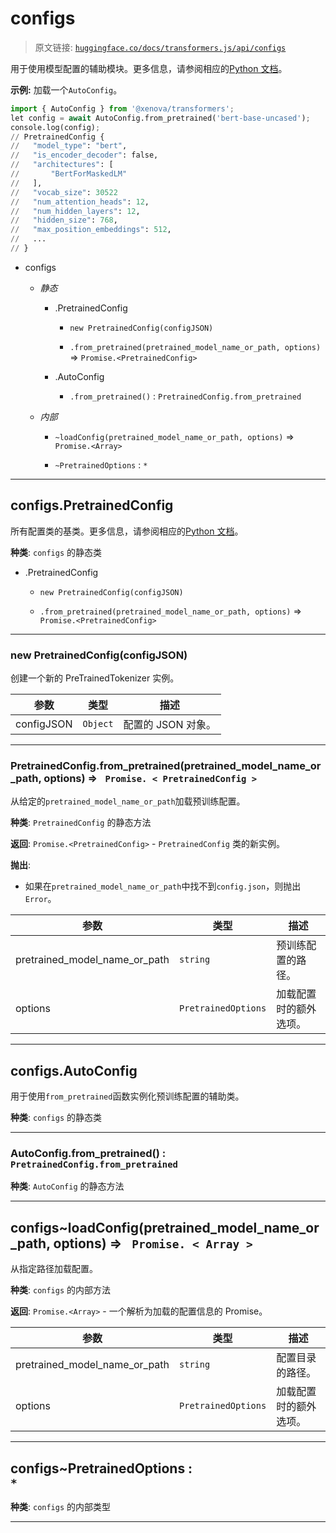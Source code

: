 # configs

> 原文链接: [`huggingface.co/docs/transformers.js/api/configs`](https://huggingface.co/docs/transformers.js/api/configs)

用于使用模型配置的辅助模块。更多信息，请参阅相应的[Python 文档](https://huggingface.co/docs/transformers/main/en/model_doc/auto#transformers.AutoConfig)。

**示例:** 加载一个`AutoConfig`。

```py
import { AutoConfig } from '@xenova/transformers';
let config = await AutoConfig.from_pretrained('bert-base-uncased');
console.log(config);
// PretrainedConfig {
//   "model_type": "bert",
//   "is_encoder_decoder": false,
//   "architectures": [
//       "BertForMaskedLM"
//   ],
//   "vocab_size": 30522
//   "num_attention_heads": 12,
//   "num_hidden_layers": 12,
//   "hidden_size": 768,
//   "max_position_embeddings": 512,
//   ...
// }
```

+   configs

    +   *静态*

        +   .PretrainedConfig

            +   `new PretrainedConfig(configJSON)`

            +   `.from_pretrained(pretrained_model_name_or_path, options)` ⇒ `Promise.<PretrainedConfig>`

        +   .AutoConfig

            +   `.from_pretrained()` : `PretrainedConfig.from_pretrained`

    +   *内部*

        +   `~loadConfig(pretrained_model_name_or_path, options)` ⇒ `Promise.<Array>`

        +   `~PretrainedOptions` : `*`

* * *

## configs.PretrainedConfig

所有配置类的基类。更多信息，请参阅相应的[Python 文档](https://huggingface.co/docs/transformers/main/en/main_classes/configuration#transformers.PretrainedConfig)。

**种类**: `configs` 的静态类

+   .PretrainedConfig

    +   `new PretrainedConfig(configJSON)`

    +   `.from_pretrained(pretrained_model_name_or_path, options)` ⇒ `Promise.<PretrainedConfig>`

* * *

### new PretrainedConfig(configJSON)

创建一个新的 PreTrainedTokenizer 实例。

| 参数 | 类型 | 描述 |
| --- | --- | --- |
| configJSON | `Object` | 配置的 JSON 对象。 |

* * *

### PretrainedConfig.from_pretrained(pretrained_model_name_or_path, options) ⇒ <code> Promise. < PretrainedConfig > </code>

从给定的`pretrained_model_name_or_path`加载预训练配置。

**种类**: `PretrainedConfig` 的静态方法

**返回**: `Promise.<PretrainedConfig>` - `PretrainedConfig` 类的新实例。

**抛出**:

+   如果在`pretrained_model_name_or_path`中找不到`config.json`，则抛出`Error`。

| 参数 | 类型 | 描述 |
| --- | --- | --- |
| pretrained_model_name_or_path | `string` | 预训练配置的路径。 |
| options | `PretrainedOptions` | 加载配置时的额外选项。 |

* * *

## configs.AutoConfig

用于使用`from_pretrained`函数实例化预训练配置的辅助类。

**种类**: `configs` 的静态类

* * *

### AutoConfig.from_pretrained() : <code> PretrainedConfig.from_pretrained </code>

**种类**: `AutoConfig` 的静态方法

* * *

## configs~loadConfig(pretrained_model_name_or_path, options) ⇒ <code> Promise. < Array > </code>

从指定路径加载配置。

**种类**: `configs` 的内部方法

**返回**: `Promise.<Array>` - 一个解析为加载的配置信息的 Promise。

| 参数 | 类型 | 描述 |
| --- | --- | --- |
| pretrained_model_name_or_path | `string` | 配置目录的路径。 |
| options | `PretrainedOptions` | 加载配置时的额外选项。 |

* * *

## configs~PretrainedOptions : <code> * </code>

**种类**: `configs` 的内部类型

* * *
